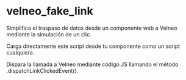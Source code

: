 # velneo_fake_link
Simplifica el traspaso de datos desde un componente web a Velneo mediante la simulación de un clic.

Carga directamente este script desde tu componente como un script cualquiera.

Dispara la llamada a Velneo mediante código JS llamando el método .dispatchLinkClickedEvent().
